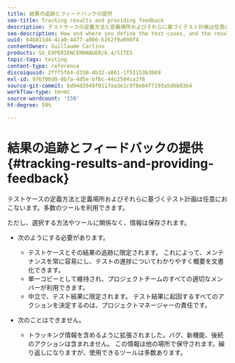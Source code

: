 ```yaml
---
title: 結果の追跡とフィードバックの提供
seo-title: Tracking results and providing feedback
description: テストケースの定義方法と定義場所およびそれらに基づくテスト計画は任意におこないます
seo-description: How and where you define the test cases, and the resulting test plan, is at your own discretion
uuid: b4b811d4-4ca0-4477-a866-b262f9a698f4
contentOwner: Guillaume Carlino
products: SG_EXPERIENCEMANAGER/6.4/SITES
topic-tags: testing
content-type: reference
discoiquuid: 2fff5f64-d330-4b32-a861-1f5315363b69
exl-id: 976f00d0-0b7a-4d5e-bfbc-44c2504ca2f6
source-git-commit: bd94d3949f0117aa3e1c9f0e84f7293a5d6b03b4
workflow-type: tm+mt
source-wordcount: '159'
ht-degree: 59%

---
```


# 結果の追跡とフィードバックの提供{#tracking-results-and-providing-feedback}

テストケースの定義方法と定義場所およびそれらに基づくテスト計画は任意におこないます。多数のツールを利用できます。

ただし、選択する方法やツールに関係なく、情報は保存されます。

* 次のようにする必要があります。

   * テストケースとその結果の追跡に限定されます。 これによって、メンテナンスを常に容易にし、テストの進捗についてわかりやすく概要を文書化できます。
   * 単一コピーとして維持され、プロジェクトチームのすべての適切なメンバーが利用できます。
   * 中立で、テスト結果に限定されます。 テスト結果に起因するすべてのアクションを決定するのは、プロジェクトマネージャーの責任です。

* 次のことはできません。

   * トラッキング情報を含めるように拡張されました。バグ、新機能、後続のアクションは含まれません。 この情報は他の場所で保守されます。繰り返しになりますが、使用できるツールは多数あります。
